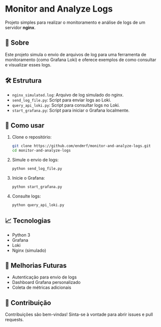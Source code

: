 # Monitor and Analyze Logs

Projeto simples para realizar o monitoramento e análise de logs de um servidor **nginx**.

## 📄 Sobre

Este projeto simula o envio de arquivos de log para uma ferramenta de monitoramento (como Grafana Loki) e oferece exemplos de como consultar e visualizar esses logs.

## 🛠 Estrutura

- `nginx_simulated.log`: Arquivo de log simulado do nginx.
- `send_log_file.py`: Script para enviar logs ao Loki.
- `query_api_loki.py`: Script para consultar logs no Loki.
- `start_grafana.py`: Script para iniciar o Grafana localmente.

## 🚀 Como usar

1. Clone o repositório:
   ```bash
   git clone https://github.com/endmrf/monitor-and-analyze-logs.git
   cd monitor-and-analyze-logs

2. Simule o envio de logs:
    ```bash
    python send_log_file.py

3. Inicie o Grafana:
   ```bash
   python start_grafana.py

4. Consulte logs:
   ```bash
   python query_api_loki.py


## 📈 Tecnologias

- Python 3
- Grafana
- Loki
- Nginx (simulado)

## 🧩 Melhorias Futuras

- Autenticação para envio de logs
- Dashboard Grafana personalizado
- Coleta de métricas adicionais

## 🤝 Contribuição

Contribuições são bem-vindas! Sinta-se à vontade para abrir issues e pull requests.
